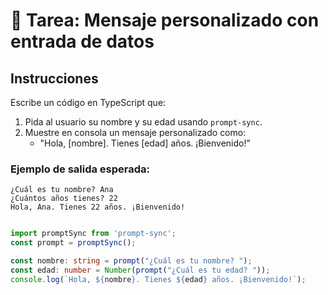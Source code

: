 
# 📝 Tarea: Mensaje personalizado con entrada de datos

## Instrucciones
Escribe un código en TypeScript que:

1. Pida al usuario su nombre y su edad usando `prompt-sync`.
2. Muestre en consola un mensaje personalizado como:
   - "Hola, [nombre]. Tienes [edad] años. ¡Bienvenido!"

### Ejemplo de salida esperada:
```
¿Cuál es tu nombre? Ana
¿Cuántos años tienes? 22
Hola, Ana. Tienes 22 años. ¡Bienvenido!
```

```typescript

import promptSync from 'prompt-sync';
const prompt = promptSync();

const nombre: string = prompt("¿Cuál es tu nombre? ");
const edad: number = Number(prompt("¿Cuál es tu edad? "));
console.log(`Hola, ${nombre}. Tienes ${edad} años. ¡Bienvenido!`);
```